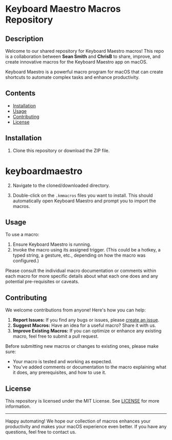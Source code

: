# Keyboard Maestro Macros Repository

## Description

Welcome to our shared repository for Keyboard Maestro macros! This repo is a collaboration between **Sean Smith** and **ChrisB** to share, improve, and create innovative macros for the Keyboard Maestro app on macOS.

Keyboard Maestro is a powerful macro program for macOS that can create shortcuts to automate complex tasks and enhance productivity.

## Contents

- [Installation](#installation)
- [Usage](#usage)
- [Contributing](#contributing)
- [License](#license)

## Installation

1. Clone this repository or download the ZIP file.
# keyboardmaestro


2. Navigate to the cloned/downloaded directory.

3. Double-click on the `.kmmacros` files you want to install. This should automatically open Keyboard Maestro and prompt you to import the macros.

## Usage

To use a macro:

1. Ensure Keyboard Maestro is running.
2. Invoke the macro using its assigned trigger. (This could be a hotkey, a typed string, a gesture, etc., depending on how the macro was configured.)

Please consult the individual macro documentation or comments within each macro for more specific details about what each one does and any potential pre-requisites or caveats.

## Contributing

We welcome contributions from anyone! Here's how you can help:

1. **Report Issues:** If you find any bugs or issues, please [create an issue](https://github.com/smithlabs/keyboard-maestro-macros/issues).
2. **Suggest Macros:** Have an idea for a useful macro? Share it with us.
3. **Improve Existing Macros:** If you can optimize or enhance any existing macro, feel free to submit a pull request.

Before submitting new macros or changes to existing ones, please make sure:

- Your macro is tested and working as expected.
- You've added comments or documentation to the macro explaining what it does, any prerequisites, and how to use it.

## License

This repository is licensed under the MIT License. See [LICENSE](LICENSE) for more information.

---

Happy automating! We hope our collection of macros enhances your productivity and makes your macOS experience even better. If you have any questions, feel free to contact us.
